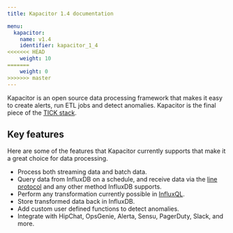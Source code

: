 ```yaml
---
title: Kapacitor 1.4 documentation

menu:
  kapacitor:
    name: v1.4
    identifier: kapacitor_1_4
<<<<<<< HEAD
    weight: 10
=======
    weight: 0
>>>>>>> master
---
```


Kapacitor is an open source data processing framework that makes it easy to create
alerts, run ETL jobs and detect anomalies.
Kapacitor is the final piece of the [TICK stack](https://influxdata.com/time-series-platform/).

## Key features

Here are some of the features that Kapacitor currently supports that make it a
great choice for data processing.

* Process both streaming data and batch data.
* Query data from InfluxDB on a schedule, and receive data via the
[line protocol](/influxdb/v1.4/write_protocols/line/) and any other method InfluxDB supports.
* Perform any transformation currently possible in [InfluxQL](/influxdb/v1.4/query_language/spec/).
* Store transformed data back in InfluxDB.
* Add custom user defined functions to detect anomalies.
* Integrate with HipChat, OpsGenie, Alerta, Sensu, PagerDuty, Slack, and more.
